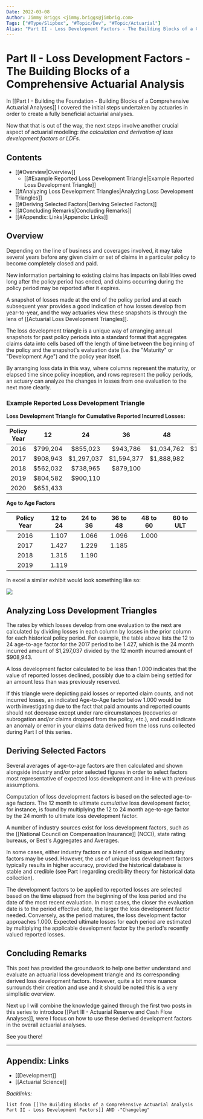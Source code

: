 ```yaml
---
Date: 2022-03-08
Author: Jimmy Briggs <jimmy.briggs@jimbrig.com>
Tags: ["#Type/Slipbox", "#Topic/Dev", "#Topic/Actuarial"]
Alias: "Part II - Loss Development Factors - The Building Blocks of a Comprehensive Actuarial Analysis"]
---
```


# Part II - Loss Development Factors - The Building Blocks of a Comprehensive Actuarial Analysis 

In [[Part I - Building the Foundation - Building Blocks of a Comprehensive Actuarial Analyses]] I covered the initial steps undertaken by actuaries in order to create a fully beneficial actuarial analyses. 

Now that that is out of the way, the next steps involve another crucial aspect of actuarial modeling: *the calculation and derivation of loss development factors or LDFs*.

## Contents

- [[#Overview|Overview]]
	- [[#Example Reported Loss Development Triangle|Example Reported Loss Development Triangle]]
- [[#Analyzing Loss Development Triangles|Analyzing Loss Development Triangles]]
- [[#Deriving Selected Factors|Deriving Selected Factors]]
- [[#Concluding Remarks|Concluding Remarks]]
- [[#Appendix: Links|Appendix: Links]]


## Overview

Depending on the line of business and coverages involved, it may take several years before any given claim or set of claims in a particular policy to become completely closed and paid.

New information pertaining to existing claims has impacts on liabilities owed long after the policy period has ended, and claims occurring during the policy period may be reported after it expires. 

A snapshot of losses made at the end of the policy period and at each subsequent year provides a good indication of how losses develop from year-to-year, and the way actuaries view these snapshots is through the lens of [[Actuarial Loss Development Triangles]].

The loss development triangle is a unique way of arranging annual snapshots for past policy periods into a standard format that aggregates claims data into cells based off the length of time between the beginning of the policy and the snapshot's evaluation date (i.e. the "Maturity" or "Development Age") and the policy year itself. 

By arranging loss data in this way, where columns represent the maturity, or elapsed time since policy inception, and rows represent the policy periods, an actuary can analyze the changes in losses from one evaluation to the next more clearly.

### Example Reported Loss Development Triangle

**Loss Development Triangle for Cumulative Reported Incurred Losses:**

| Policy Year |    12    |     24     |     36     |     48     |     60     |
|:-----------:|:--------:|:----------:|:----------:|:----------:|:----------:|
|    2016     | $799,204 |  $855,023  |  $943,786  | $1,034,762 | $1,034,762 |
|    2017     | $908,943 | $1,297,037 | $1,594,377 | $1,888,982 |            |
|    2018     | $562,032 |  $738,965  |  $879,100  |            |            |
|    2019     | $804,582 |  $900,110  |            |            |            |
|    2020     | $651,433 |            |            |            |            |

**Age to Age Factors**

|  Policy Year  | 12 to 24 | 24 to 36 | 36 to 48 | 48 to 60 | 60 to ULT |
|:-------------:|:--------:|:--------:|:--------:|:--------:|:---------:|
|     2016      |  1.107   |  1.066   |  1.096   |  1.000   |           |
|     2017      |  1.427   |  1.229   |  1.185   |          |           |
|     2018      |  1.315   |  1.190   |          |          |           |
|     2019      |  1.119   |          |          |          |           |


In excel a similar exhibit would look something like so:


![](https://i.imgur.com/OWW8z6e.png)

## Analyzing Loss Development Triangles

The rates by which losses develop from one evaluation to the next are calculated by dividing losses in each column by losses in the prior column for each historical policy period. For example, the table above lists the 12 to 24 age-to-age factor for the 2017 period to be 1.427, which is the 24 month incurred amount of $1,297,037 divided by the 12 month incurred amount of $908,943. 

A loss development factor calculated to be less than 1.000 indicates that the value of reported losses declined, possibly due to a claim being settled for an amount less than was previously reserved.

If this triangle were depicting paid losses or reported claim counts, and not incurred losses, an indicated Age-to-Age factor below 1.000 would be worth investigating due to the fact that paid amounts and reported counts should not decrease except under rare circumstances (recoveries or subrogation and/or claims dropped from the policy, etc.), and could indicate an anomaly or error in your claims data derived from the loss runs collected during Part I of this series.

## Deriving Selected Factors

Several averages of age-to-age factors are then calculated and shown alongside industry and/or prior selected figures in order to select factors most representative of expected loss development and in-line with previous assumptions. 

Computation of loss development factors is based on the selected age-to-age factors. The 12 month to ultimate *cumulative* loss development factor, for instance, is found by multiplying the 12 to 24 month age-to-age factor by the 24 month to ultimate loss development factor.

A number of industry sources exist for loss development factors, such as the [[National Council on Compensation Insurance]] (NCCI), state rating bureaus, or Best's Aggregates and Averages. 

In some cases, either industry factors or a blend of unique and industry factors may be used. However, the use of unique loss development factors typically results in higher accuracy, provided the historical database is stable and credible (see Part I regarding credibility theory for historical data collection).

The development factors to be applied to reported losses are selected based on the time elapsed from the beginning of the loss period and the date of the most recent evaluation. In most cases, the closer the evaluation date is to the period effective date, the larger the loss development factor needed. Conversely, as the period matures, the loss development factor approaches 1.000. Expected ultimate losses for each period are estimated by multiplying the applicable development factor by the period's recently valued reported losses.

## Concluding Remarks

This post has provided the groundwork to help one better understand and evaluate an actuarial loss development triangle and its corresponding derived loss development factors. However, quite a bit more nuance surrounds their creation and use and it should be noted this is a very simplistic overview. 

Next up I will combine the knowledge gained through the first two posts in this series to introduce [[Part III - Actuarial Reserve and Cash Flow Analyses]], were I focus on how to use these derived development factors in the overall actuarial analyses.

See you there!


***

## Appendix: Links

- [[Development]]
- [[Actuarial Science]]


*Backlinks:*

```dataview
list from [[The Building Blocks of a Comprehensive Actuarial Analysis Part II - Loss Development Factors]] AND -"Changelog"
```